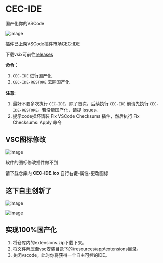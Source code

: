 # CEC-IDE

国产化你的VSCode

![image](https://github.com/qxchuckle/vsc-cec-ide/assets/55614189/e78c4a3a-f8b7-47d0-9971-fdc4ffff2ed8)

插件已上架VSCode插件市场[CEC-IDE](https://marketplace.visualstudio.com/items?itemName=qcqx.cec-ide)

下载vsix可前往[releases](https://github.com/qxchuckle/vsc-cec-ide/releases)

**命令：**
1. `CEC-IDE` 进行国产化
2. `CEC-IDE-RESTORE` 去除国产化

**注意:**
1. 最好不要多次执行 `CEC-IDE`，除了首次，后续执行 `CEC-IDE` 前请先执行 `CEC-IDE-RESTORE`。若没能国产化，请提 Issues。
2. 提示code损坏请装 Fix VSCode Checksums 插件，然后执行 Fix Checksums: Apply 命令

## VSC图标修改

![image](https://github.com/qxchuckle/vsc-cec-ide/assets/55614189/984daf13-e4e9-4658-b44a-caa97e57ecba)

软件的图标修改插件做不到

请下载仓库内 **CEC-IDE.ico** 自行右键-属性-更改图标


## 这下自主创新了

![image](https://github.com/qxchuckle/vsc-cec-ide/assets/55614189/b411bd0f-8289-4e11-953a-e550a42755d8)

![image](https://github.com/qxchuckle/vsc-cec-ide/assets/55614189/9e663223-5fc2-47f2-bc19-2f65ecb5be15)



## 实现100%国产化

1. 将仓库内的extensions.zip下载下来。
2. 将文件解压至vsc安装目录下的\resources\app\extensions目录。
3. 关闭vscode，此时你将获得一个自主可控的IDE。

